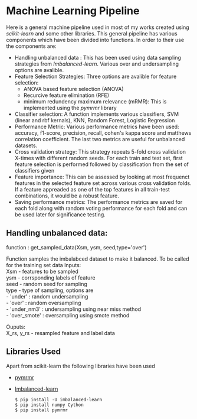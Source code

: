 # Machine Learning Pipeline

Here is a general machine pipeline used in most of my works created using *scikit-learn* and some other libraries. This general pipeline has various components which have been divided into functions. In order to their use the components are:
- Handling unbalanced data : This has been used using data sampling strategies from *Imbalanced-learn*. Various over and undersampling options are avalible.
- Feature Selection Strategies: Three options are avalible for feature selection:
  - ANOVA based feature selection (ANOVA)
  - Recurcive feature elimination (RFE)
  - minimum redundency maximum relevance (mRMR): This is implemented using the *pymrmr* library
- Classifier selection: A function implements various classifiers, SVM (linear and rbf kernals), KNN, Random Forest, Logistic Regression
- Performance Metric: Various performance metrics have been used: accuracy, f1-score, precision, recall, cohen's kappa score and matthews correlation coefficient. The last two metrics are useful for unbalanced datasets.
- Cross validation strategy: This strategy repeats 5-fold cross validation X-times with different random seeds. For each train and test set, first feature selection is performed followed by classification from the set of classifiers given
- Feature importance: This can be assessed by looking at most frequenct features in the selected feature set across various cross validation folds. If a feature appreaded as one of the top features in all train-test combinations, it would be a robust feature.
- Saving performance metrics: The performance metrics are saved for each fold along with random voting performance for each fold and can be used later for significance testing.

## Handling unbalanced data: 
function : get_sampled_data(Xsm, ysm, seed,type='over')

Function samples the imbalabced dataset to make it balanced. To be called for the training set data 
Inputs:   
Xsm - features  to be sampled  
ysm - corrsponding labels of feature  
seed - random seed for sampling  
type - type of sampling, options are  
      - 'under' : random undersampling  
      - 'over' : random oversampling  
      - 'under_nm3' : undersampling using near miss method  
      - 'over_smote' : oversampling using smote method  
      
      
Ouputs:   
X_rs, y_rs - resampled feature and label data

## Libraries Used
Apart from scikit-learn the following libraries have been used
- [pymrmr](https://pypi.org/project/pymrmr/) 
- [Imbalanced-learn](https://imbalanced-learn.org/stable/index.html)

      $ pip install -U imbalanced-learn
      $ pip install numpy Cython
      $ pip install pymrmr
